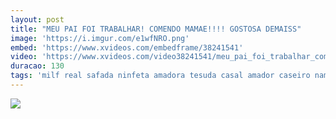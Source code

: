 ```yaml
---
layout: post
title: "MEU PAI FOI TRABALHAR! COMENDO MAMAE!!!! GOSTOSA DEMAISS"
image: 'https://i.imgur.com/e1wfNRO.png'
embed: 'https://www.xvideos.com/embedframe/38241541'
video: 'https://www.xvideos.com/video38241541/meu_pai_foi_trabalhar_comendo_mamae_gostosa_demaiss_acesse_nosso_blog_video_completo_la_sem_anuncios_http_bit.ly_pornolegendado_ou_porno-legendado.blogspot.com'
duracao: 130
tags: 'milf real safada ninfeta amadora tesuda casal amador caseiro namorada namorado novinha gemendo namorando novata legenda escandalosa garanhao jovem-casal porno-legendado'
---
```

<a href="{{ page.url | prepend: site.baseurl | prepend: site.url }}"><img src="{{ page.image | prepend: site.baseurl | prepend: site.url }}" /></a>
